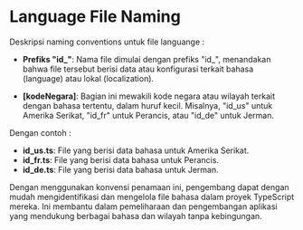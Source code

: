 # Language File Naming 

Deskripsi naming conventions untuk file languange :

- **Prefiks "id_"**: Nama file dimulai dengan prefiks "id_", menandakan bahwa file tersebut berisi data atau konfigurasi terkait bahasa (language) atau lokal (localization).

- **[kodeNegara]**: Bagian ini mewakili kode negara atau wilayah terkait dengan bahasa tertentu, dalam huruf kecil. Misalnya, "id_us" untuk Amerika Serikat, "id_fr" untuk Perancis, atau "id_de" untuk Jerman.

Dengan contoh :
- **id_us.ts**: File yang berisi data bahasa untuk Amerika Serikat.
- **id_fr.ts**: File yang berisi data bahasa untuk Perancis.
- **id_de.ts**: File yang berisi data bahasa untuk Jerman.


Dengan menggunakan konvensi penamaan ini, pengembang dapat dengan mudah mengidentifikasi dan mengelola file bahasa dalam proyek TypeScript mereka. Ini membantu dalam pemeliharaan dan pengembangan aplikasi yang mendukung berbagai bahasa dan wilayah tanpa kebingungan.




